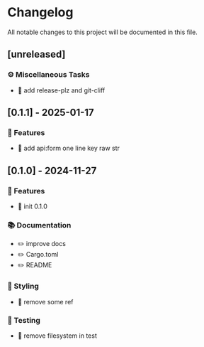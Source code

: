 # Changelog

All notable changes to this project will be documented in this file.

## [unreleased]

### ⚙️ Miscellaneous Tasks

- 🎡 add release-plz and git-cliff

## [0.1.1] - 2025-01-17

### 🚀 Features

- 🎸 add api:form one line key raw str

## [0.1.0] - 2024-11-27

### 🚀 Features

- 🎸 init 0.1.0

### 📚 Documentation

- ✏️ improve docs
- ✏️ Cargo.toml
- ✏️ README

### 🎨 Styling

- 💄 remove some ref

### 🧪 Testing

- 💍 remove filesystem in test

<!-- generated by git-cliff -->
